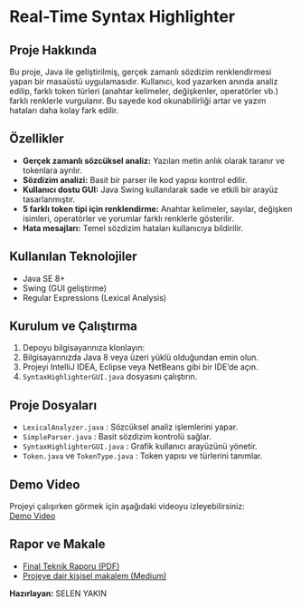 # Real-Time Syntax Highlighter

## Proje Hakkında
Bu proje, Java ile geliştirilmiş, gerçek zamanlı sözdizim renklendirmesi yapan bir masaüstü uygulamasıdır. Kullanıcı, kod yazarken anında analiz edilip, farklı token türleri (anahtar kelimeler, değişkenler, operatörler vb.) farklı renklerle vurgulanır. Bu sayede kod okunabilirliği artar ve yazım hataları daha kolay fark edilir.

## Özellikler
- **Gerçek zamanlı sözcüksel analiz:** Yazılan metin anlık olarak taranır ve tokenlara ayrılır.
- **Sözdizim analizi:** Basit bir parser ile kod yapısı kontrol edilir.
- **Kullanıcı dostu GUI:** Java Swing kullanılarak sade ve etkili bir arayüz tasarlanmıştır.
- **5 farklı token tipi için renklendirme:** Anahtar kelimeler, sayılar, değişken isimleri, operatörler ve yorumlar farklı renklerle gösterilir.
- **Hata mesajları:** Temel sözdizim hataları kullanıcıya bildirilir.

## Kullanılan Teknolojiler
- Java SE 8+
- Swing (GUI geliştirme)
- Regular Expressions (Lexical Analysis)

## Kurulum ve Çalıştırma
1. Depoyu bilgisayarınıza klonlayın:
2. Bilgisayarınızda Java 8 veya üzeri yüklü olduğundan emin olun.
3. Projeyi IntelliJ IDEA, Eclipse veya NetBeans gibi bir IDE’de açın.
4. `SyntaxHighlighterGUI.java` dosyasını çalıştırın.

## Proje Dosyaları
- `LexicalAnalyzer.java` : Sözcüksel analiz işlemlerini yapar.
- `SimpleParser.java` : Basit sözdizim kontrolü sağlar.
- `SyntaxHighlighterGUI.java` : Grafik kullanıcı arayüzünü yönetir.
- `Token.java` ve `TokenType.java` : Token yapısı ve türlerini tanımlar.

## Demo Video
Projeyi çalışırken görmek için aşağıdaki videoyu izleyebilirsiniz:  
[Demo Video](https://www.youtube.com/watch?v=örneklink)

## Rapor ve Makale
- [Final Teknik Raporu (PDF)](./finalRapor.pdf)
- [Projeye dair kişisel makalem (Medium)]([https://medium.com/@selen-yakin/61235349e3eb](https://medium.com/@selen-yakin/ger%C3%A7ek-zamanl%C4%B1-syntax-highlighter-projem-61235349e3eb))


**Hazırlayan:** SELEN YAKIN


